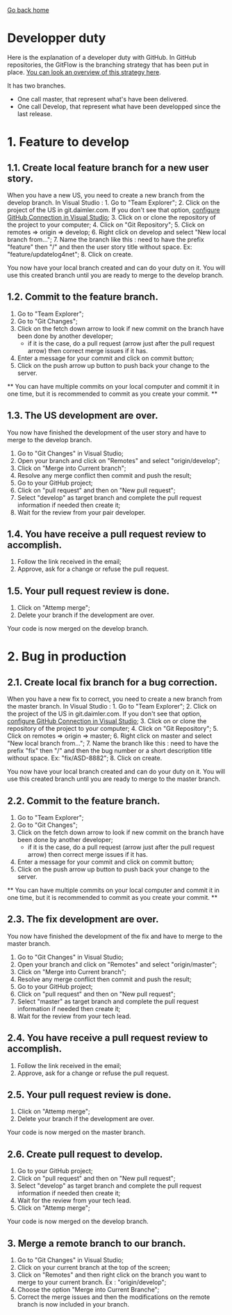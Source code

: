 [Go back home](./README.md)
# Developper duty

Here is the explanation of a developer duty with GitHub. In GitHub repositories, the GitFlow is the branching strategy that has been put in place. 
[You can look an overview of this strategy here](https://gitversion.net/docs/learn/branching-strategies/gitflow/). 

It has two branches. 
  * One call master, that represent what's have been delivered.
  * One call Develop, that represent what have been developped since the last release.

# 1. Feature to develop

## 1.1. Create local feature branch for a new user story.

When you have a new US, you need to create a new branch from the develop branch. 
In Visual Studio :
	1. Go to "Team Explorer";
	2. Click on the project of the US in git.daimler.com. If you don't see that option, [configure GitHub Connection in Visual Studio](./VisualStudioGitHubConnection.md);
	3. Click on or clone the repository of the project to your computer;
	4. Click on "Git Repository";
	5. Click on remotes => origin => develop;
	6. Right click on develop and select "New local branch from...";
	7. Name the branch like this : need to have the prefix "feature" then "/" and then the user story title without space. Ex: "feature/updatelog4net";
	8. Click on create.
		
You now have your local branch created and can do your duty on it.
You will use this created branch until you are ready to merge to the develop branch.

## 1.2. Commit to the feature branch.

1. Go to "Team Explorer";
2. Go to "Git Changes";
3. Click on the fetch down arrow to look if new commit on the branch have been done by another developer;
	* if it is the case, do a pull request (arrow just after the pull request arrow) then correct merge issues if it has.
4. Enter a message for your commit and click on commit button;
5. Click on the push arrow up button to push back your change to the server. 

** You can have multiple commits on your local computer and commit it in one time, but it is recommended to commit as you create your commit. **

## 1.3. The US development are over.

You now have finished the development of the user story and have to merge to the develop branch.  

1. Go to "Git Changes" in Visual Studio;
2. Open your branch and click on "Remotes" and select "origin/develop";
3. Click on "Merge into Current branch";
4. Resolve any merge conflict then commit and push the result;
5. Go to your GitHub project;
6. Click on "pull request" and then on "New pull request";
7. Select "develop" as target branch and complete the pull request information if needed then create it;
8. Wait for the review from your pair developer.

## 1.4. You have receive a pull request review to accomplish.

1. Follow the link received in the email;
2. Approve, ask for a change or refuse the pull request.

## 1.5. Your pull request review is done.

1. Click on "Attemp merge";
2. Delete your branch if the development are over.

Your code is now merged on the develop branch.

# 2. Bug in production

## 2.1. Create local fix branch for a bug correction.

When you have a new fix to correct, you need to create a new branch from the master branch. 
In Visual Studio :
	1. Go to "Team Explorer";
	2. Click on the project of the US in git.daimler.com. If you don't see that option, [configure GitHub Connection in Visual Studio](./VisualStudioGitHubConnection.md);
	3. Click on or clone the repository of the project to your computer;
	4. Click on "Git Repository";
	5. Click on remotes => origin => master;
	6. Right click on master and select "New local branch from...";
	7. Name the branch like this : need to have the prefix "fix" then "/" and then the bug number or a short description title without space. Ex: "fix/ASD-8882";
	8. Click on create.
		
You now have your local branch created and can do your duty on it.
You will use this created branch until you are ready to merge to the master branch.

## 2.2. Commit to the feature branch.

1. Go to "Team Explorer";
2. Go to "Git Changes";
3. Click on the fetch down arrow to look if new commit on the branch have been done by another developer;
	* if it is the case, do a pull request (arrow just after the pull request arrow) then correct merge issues if it has.
4. Enter a message for your commit and click on commit button;
5. Click on the push arrow up button to push back your change to the server. 

** You can have multiple commits on your local computer and commit it in one time, but it is recommended to commit as you create your commit. **

## 2.3. The fix development are over.

You now have finished the development of the fix and have to merge to the master branch.  

1. Go to "Git Changes" in Visual Studio;
2. Open your branch and click on "Remotes" and select "origin/master";
3. Click on "Merge into Current branch";
4. Resolve any merge conflict then commit and push the result;
5. Go to your GitHub project;
6. Click on "pull request" and then on "New pull request";
7. Select "master" as target branch and complete the pull request information if needed then create it;
8. Wait for the review from your tech lead.

## 2.4. You have receive a pull request review to accomplish.

1. Follow the link received in the email;
2. Approve, ask for a change or refuse the pull request.

## 2.5. Your pull request review is done.

1. Click on "Attemp merge";
2. Delete your branch if the development are over.

Your code is now merged on the master branch.

## 2.6. Create pull request to develop.

1. Go to your GitHub project;
2. Click on "pull request" and then on "New pull request";
3. Select "develop" as target branch and complete the pull request information if needed then create it;
4. Wait for the review from your tech lead.
5. Click on "Attemp merge";

Your code is now merged on the develop branch.

## 3. Merge a remote branch to our branch.

1. Go to "Git Changes" in Visual Studio;
2. Click on your current branch at the top of the screen;
3. Click on "Remotes" and then right click on the branch you want to merge to your current branch. Ex : "origin/develop";
4. Choose the option "Merge into Current Branche";
5. Correct the merge issues and then the modifications on the remote branch is now included in your branch.